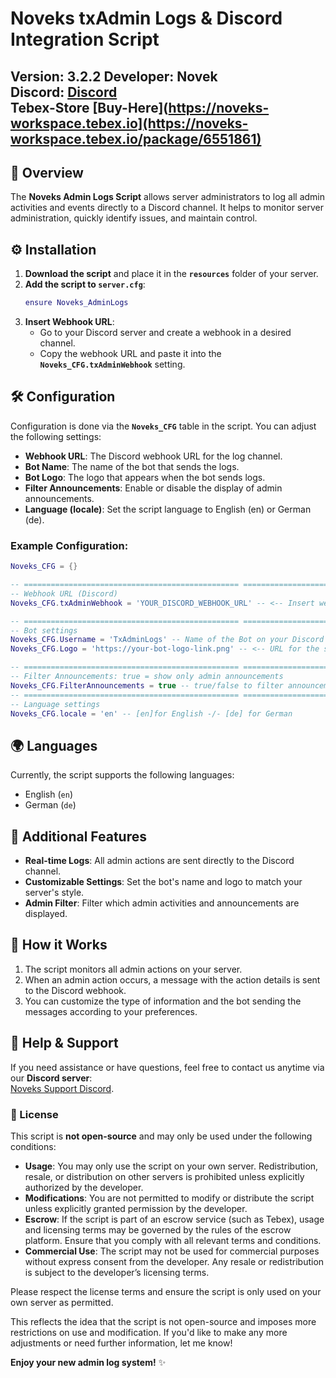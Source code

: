 # Noveks txAdmin Logs & Discord Integration Script

**Version:** 3.2.2 
**Developer:** Novek  
**Discord:** [Discord](https://discord.gg/8q8BnmgXq2)  
**Tebex-Store** [Buy-Here](https://noveks-workspace.tebex.io](https://noveks-workspace.tebex.io/package/6551861)
---

## 📄 Overview

The **Noveks Admin Logs Script** allows server administrators to log all admin activities and events directly to a Discord channel. It helps to monitor server administration, quickly identify issues, and maintain control.

## ⚙️ Installation

1. **Download the script** and place it in the **`resources`** folder of your server.
2. **Add the script to `server.cfg`**:
    ```lua
    ensure Noveks_AdminLogs
    ```
3. **Insert Webhook URL**:
   - Go to your Discord server and create a webhook in a desired channel.
   - Copy the webhook URL and paste it into the **`Noveks_CFG.txAdminWebhook`** setting.

## 🛠️ Configuration

Configuration is done via the **`Noveks_CFG`** table in the script. You can adjust the following settings:

- **Webhook URL**: The Discord webhook URL for the log channel.
- **Bot Name**: The name of the bot that sends the logs.
- **Bot Logo**: The logo that appears when the bot sends logs.
- **Filter Announcements**: Enable or disable the display of admin announcements.
- **Language (locale)**: Set the script language to English (en) or German (de).

### Example Configuration:

```lua
Noveks_CFG = {}

-- ================================================ =========================
-- Webhook URL (Discord)
Noveks_CFG.txAdminWebhook = 'YOUR_DISCORD_WEBHOOK_URL' -- <-- Insert webhook here

-- ================================================ =========================
-- Bot settings
Noveks_CFG.Username = 'TxAdminLogs' -- Name of the Bot on your Discord Server
Noveks_CFG.Logo = 'https://your-bot-logo-link.png' -- <-- URL for the server logo

-- ================================================ =========================
-- Filter Announcements: true = show only admin announcements
Noveks_CFG.FilterAnnouncements = true -- true/false to filter announcements
-- ================================================ =========================
-- Language settings
Noveks_CFG.locale = 'en' -- [en]for English -/- [de] for German
```

## 🌍 Languages

Currently, the script supports the following languages:
- English (`en`)
- German (`de`)

## 📢 Additional Features

- **Real-time Logs**: All admin actions are sent directly to the Discord channel.
- **Customizable Settings**: Set the bot's name and logo to match your server's style.
- **Admin Filter**: Filter which admin activities and announcements are displayed.

## 🚀 How it Works

1. The script monitors all admin actions on your server.
2. When an admin action occurs, a message with the action details is sent to the Discord webhook.
3. You can customize the type of information and the bot sending the messages according to your preferences.

## 💬 Help & Support

If you need assistance or have questions, feel free to contact us anytime via our **Discord server**:  
[Noveks Support Discord](https://discord.gg/8q8BnmgXq2).


### 📑 License

This script is **not open-source** and may only be used under the following conditions:

- **Usage**: You may only use the script on your own server. Redistribution, resale, or distribution on other servers is prohibited unless explicitly authorized by the developer.
- **Modifications**: You are not permitted to modify or distribute the script unless explicitly granted permission by the developer.
- **Escrow**: If the script is part of an escrow service (such as Tebex), usage and licensing terms may be governed by the rules of the escrow platform. Ensure that you comply with all relevant terms and conditions.
- **Commercial Use**: The script may not be used for commercial purposes without express consent from the developer. Any resale or redistribution is subject to the developer’s licensing terms.
  
Please respect the license terms and ensure the script is only used on your own server as permitted.

This reflects the idea that the script is not open-source and imposes more restrictions on use and modification. If you'd like to make any more adjustments or need further information, let me know!

**Enjoy your new admin log system!** ✨
